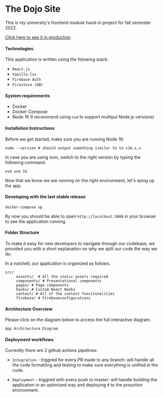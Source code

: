 # The Dojo Site

This is my university's frontend module hand-in project for fall semester 2022.

[Click here to see it in production](https://the-dojo-site-react.web.app/)

#### Technologies

This application is written using the folowing stack:

- `React.js`
- `Vanilla Css`
- `Firebase Auth`
- `Firestore (DB)`

#### System requirements

- Docker
- Docker Compose
- Node 16 (I recommend using `nvm` to support multipul Node.js versions)

#### Installation Instructions

Before we get started, make sure you are running Node 16:

```
node --version # should output something similar to to v16.x.x
```

In case you are using nvm, switch to the right version by typing the following command.

`nvm use 16`

Now that we know we are running on the right environment, let's sping up the app.

#### Developing with the last stable release

`docker-compose up`

By now you should be able to open `http://localhost:3000` in your browser to see the application running.

#### Folder Structure

To make it easy for new developers to navigate through our codebase, we provided you with a short explanation on why we split our code the way we do.

In a nutshell, our application is organized as follows.

```
src/
     assests/  # All the static assets required
     components/ # Presentational components
     pages/ # Page components
     hooks/ # Custom React Hooks
     context/ # All of the context funcitonalities
     firebase/ # Firebaseconfigurations
```

#### Architecture Overview

Please click on the diagram below to access the full interactive diagram.

`App Architecture Diagram`

#### Deployment workflows

Currently there are 2 github actions pipelines:

- `Integration` - triggred for every PR made to any branch: will handle all the code formatting and testing to make sure everything is unified in the code.

- `Deployment` - triggred with every push to master: will handle building the applicaiton in an optimized way and deploying it to the prouction environment.
